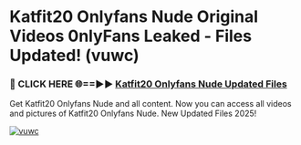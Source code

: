 # Katfit20 Onlyfans Nude Original Videos 0nlyFans Leaked - Files Updated! (vuwc)

<h3>🔴 CLICK HERE 🌐==►► <a href="https://tinyurl.com/4mcuefdz" rel="nofollow">Katfit20 Onlyfans Nude Updated Files</a></h3>

Get Katfit20 Onlyfans Nude and all content. Now you can access all videos and pictures of Katfit20 Onlyfans Nude. New Updated Files 2025!

[![vuwc](https://i.imgur.com/StAQSOY.gif)](https://tinyurl.com/4mcuefdz)
